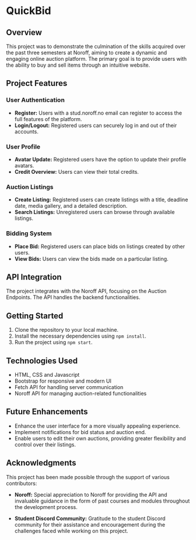 # QuickBid

## Overview

This project was to demonstrate the culmination of the skills acquired over the past three semesters at Noroff, aiming to create a dynamic and engaging online auction platform. The primary goal is to provide users with the ability to buy and sell items through an intuitive website.

## Project Features

### User Authentication

- **Register:** Users with a stud.noroff.no email can register to access the full features of the platform.
- **Login/Logout:** Registered users can securely log in and out of their accounts.

### User Profile

- **Avatar Update:** Registered users have the option to update their profile avatars.
- **Credit Overview:** Users can view their total credits.

### Auction Listings

- **Create Listing:** Registered users can create listings with a title, deadline date, media gallery, and a detailed description.
- **Search Listings:** Unregistered users can browse through available listings.

### Bidding System

- **Place Bid:** Registered users can place bids on listings created by other users.
- **View Bids:** Users can view the bids made on a particular listing.

## API Integration

The project integrates with the Noroff API, focusing on the Auction Endpoints. The API handles the backend functionalities.

## Getting Started

1. Clone the repository to your local machine.
2. Install the necessary dependencies using `npm install`.
3. Run the project using `npm start`.

## Technologies Used

- HTML, CSS and Javascript
- Bootstrap for responsive and modern UI
- Fetch API for handling server communication
- Noroff API for managing auction-related functionalities

## Future Enhancements

- Enhance the user interface for a more visually appealing experience.
- Implement notifications for bid status and auction end.
- Enable users to edit their own auctions, providing greater flexibility and control over their listings.

## Acknowledgments

This project has been made possible through the support of various contributors:

- **Noroff:** Special appreciation to Noroff for providing the API and invaluable guidance in the form of past courses and modules throughout the development process.

- **Student Discord Community:** Gratitude to the student Discord community for their assistance and encouragement during the challenges faced while working on this project.
